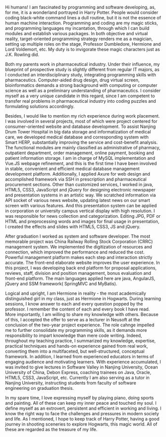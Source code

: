Hi humans!
I am fascinated by programming and software developing, as, for me, it is a wonderland portrayed in Harry Potter. People would consider coding black-white command lines a dull routine, but it is not the essence of human machine interaction. Programming and coding are my magic sticks, and programming languages my incantation, through which I can build modules and establish various packages. In both objective and virtual reality, target-oriented programming strategy renders me as a magician, setting up multiple roles on the stage, Professor Dumbledore, Hermione and Lord Voldemort, etc. My duty is to invigorate these magic characters just as J.K. Rowling did. 

Both my parents work in pharmaceutical industry. Under their influence, my blueprint of prospective study is slightly different from regular IT majors, as I conducted an interdisciplinary study, integrating programming skills with pharmaceutics. Computer-aided drug design, drug virtual screen, bioinformatics demands a strong background with computing or computer science as well as a preliminary understanding of pharmaceutics. I consider myself as a very unique candidate in this regard, since I am competent to transfer real problems in pharmaceutical industry into coding puzzles and formulating solutions accordingly. 

Besides, I would like to mention my rich experience during work placement. I was involved in several projects, most of which were project centered for consumer-oriented website and database development. To assist Nanjing Drum Tower Hospital in big data storage and informatization of medical care, we developed medical database and corresponding system with Smart HERP, substantially improving the service and cost-benefit analysis. The functional modules are mainly classified as administrative of pharmacy, outpatient department, order management, online payment, booking and patient information storage. I am in charge of MySQL implementation and Vue.JS webpage refinement, and this is the first time I have been involved in stable, convenient and efficient medical database management development platform. Additionally, I applied Axure for web design and accomplished framework via SSH in prescription and pharmaceutical procurement sections. Other than customized services, I worked in java, HTML5, CSS3, JavaScript and jQuery for designing electronic newspaper and presentation systems in an artistic way. We scratched information via API socket of various news website, updating latest news on our smart screen with various features. And this presentation system can be applied in corporation or university campus vertical display with high resolution. I was responsible for news collection and categorization. Editing JPG, PDF or HTML and preprocessing words and images for final usage in presentation, I created the effects and slides with HTML5, CSS3, JS and jQuery. 

After graduation I worked as system and software developer. The most memorable project was China Railway Rolling Stock Corporation (CRRC) management system. We implemented the digitization of resources and connection, which improved the performance and reduced the cost. Powerful management platform makes each step and interaction strictly accurate. The front-end elaborate website improves the user experience. In this project, I was developing back end platform for proposal applications, reviews, staff, division and position management, bonus evaluation and front-end platform. The main languages applied here are java, AngularJS, jQuery and SSM framework( SpringMVC and MyBatis). 

Logical and upright, I am Hermione in reality - the most academically distinguished girl in my class, just as Hermione in Hogwarts. During learning sessions, I know answer to each and every question popped by the professor. I remember the content of each and every book I have read. More importantly, I am willing to share my knowledge with others. Because of this, I accepted the offer to serve as a lecturer in Neusoft at the conclusion of the two-year project experience. The role cahnge impelled me to further consolidate my programming skills, as it demands more responsibility to impart knowledge than mere code writing. Indeed, throughout my teaching practice, I summarized my knowledge, expertise, practical techniques and hands-on experience gained from real work, converting them into a multifaceted, but well-structured, conceptual framework. In addition, I learned from experienced educators in terms of engaging audience and motivating learners. With experience accumulated, I was invited to give lectures in Software Valley in Nanjing University, Ocean University of China, Debon Express, coaching trainees on Java, Oracle, HTML5, CSS3, JavaScript, etc. Currently I am also serving as a tutor in Nanjing University, instructing students from faculty of software engineering on graduation thesis. 

In my spare time, I love expressing myself by playing piano, doing sports and painting. All of these can keep my inner peace and touched my soul. I define myself as an extrovert, persistent and efficient in working and living. I know the right way to face the challenges and pressures in modern society and life. As I mentioned, I hope to keep track of Harry Potter, having a good journey in shooting sceneries to explore Hogwarts, this magic world. All of these are regarded as the treasure of my life.
